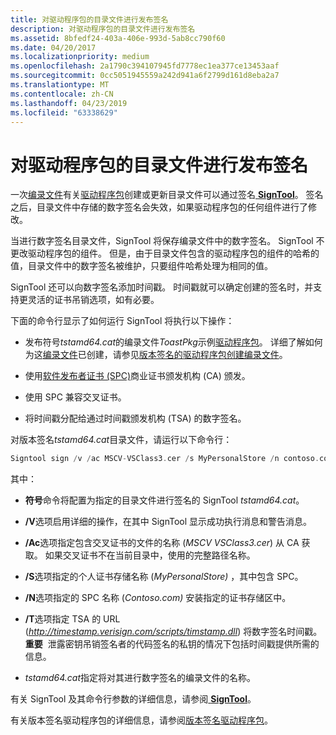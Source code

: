 ```yaml
---
title: 对驱动程序包的目录文件进行发布签名
description: 对驱动程序包的目录文件进行发布签名
ms.assetid: 8bfedf24-403a-406e-993d-5ab8cc790f60
ms.date: 04/20/2017
ms.localizationpriority: medium
ms.openlocfilehash: 2a1790c394107945fd7778ec1ea377ce13453aaf
ms.sourcegitcommit: 0cc5051945559a242d941a6f2799d161d8eba2a7
ms.translationtype: MT
ms.contentlocale: zh-CN
ms.lasthandoff: 04/23/2019
ms.locfileid: "63338629"
---
```

# <a name="release-signing-a-driver-packages-catalog-file"></a>对驱动程序包的目录文件进行发布签名


一次[编录文件](catalog-files.md)有关[驱动程序包](driver-packages.md)创建或更新目录文件可以通过签名[ **SignTool**](https://msdn.microsoft.com/library/windows/hardware/ff551778)。 签名之后，目录文件中存储的数字签名会失效，如果驱动程序包的任何组件进行了修改。

当进行数字签名目录文件，SignTool 将保存编录文件中的数字签名。 SignTool 不更改驱动程序包的组件。 但是，由于目录文件包含的驱动程序包的组件的哈希的值，目录文件中的数字签名被维护，只要组件哈希处理为相同的值。

SignTool 还可以向数字签名添加时间戳。 时间戳就可以确定创建的签名时，并支持更灵活的证书吊销选项，如有必要。

下面的命令行显示了如何运行 SignTool 将执行以下操作：

-   发布符号*tstamd64.cat*的编录文件*ToastPkg*示例[驱动程序包](driver-packages.md)。 详细了解如何为这[编录文件](catalog-files.md)已创建，请参见[版本签名的驱动程序包创建编录文件](creating-a-catalog-file-for-release-signing-a-driver-package.md)。

-   使用[软件发布者证书 (SPC)](software-publisher-certificate.md)商业证书颁发机构 (CA) 颁发。

-   使用 SPC 兼容交叉证书。

-   将时间戳分配给通过时间戳颁发机构 (TSA) 的数字签名。

对版本签名*tstamd64.cat*目录文件，请运行以下命令行：

```cpp
Signtool sign /v /ac MSCV-VSClass3.cer /s MyPersonalStore /n contoso.com /t http://timestamp.verisign.com/scripts/timstamp.dll tstamd64.cat
```

其中：

-   **符号**命令将配置为指定的目录文件进行签名的 SignTool *tstamd64.cat*。

-   **/V**选项启用详细的操作，在其中 SignTool 显示成功执行消息和警告消息。

-   **/Ac**选项指定包含交叉证书的文件的名称 (*MSCV VSClass3.cer*) 从 CA 获取。 如果交叉证书不在当前目录中，使用的完整路径名称。

-   **/S**选项指定的个人证书存储名称 (*MyPersonalStore)* ，其中包含 SPC。

-   **/N**选项指定的 SPC 名称 (*Contoso.com)* 安装指定的证书存储区中。

-   **/T**选项指定 TSA 的 URL (*http://timestamp.verisign.com/scripts/timstamp.dll*) 将数字签名时间戳。
    **重要**  泄露密钥吊销签名者的代码签名的私钥的情况下包括时间戳提供所需的信息。

     

-   *tstamd64.cat*指定将对其进行数字签名的编录文件的名称。

有关 SignTool 及其命令行参数的详细信息，请参阅[ **SignTool**](https://msdn.microsoft.com/library/windows/hardware/ff551778)。

有关版本签名驱动程序包的详细信息，请参阅[版本签名驱动程序包](release-signing-driver-packages.md)。

 

 






